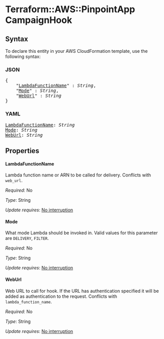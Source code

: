 # Terraform::AWS::PinpointApp CampaignHook

## Syntax

To declare this entity in your AWS CloudFormation template, use the following syntax:

### JSON

<pre>
{
    "<a href="#lambdafunctionname" title="LambdaFunctionName">LambdaFunctionName</a>" : <i>String</i>,
    "<a href="#mode" title="Mode">Mode</a>" : <i>String</i>,
    "<a href="#weburl" title="WebUrl">WebUrl</a>" : <i>String</i>
}
</pre>

### YAML

<pre>
<a href="#lambdafunctionname" title="LambdaFunctionName">LambdaFunctionName</a>: <i>String</i>
<a href="#mode" title="Mode">Mode</a>: <i>String</i>
<a href="#weburl" title="WebUrl">WebUrl</a>: <i>String</i>
</pre>

## Properties

#### LambdaFunctionName

Lambda function name or ARN to be called for delivery. Conflicts with `web_url`.

_Required_: No

_Type_: String

_Update requires_: [No interruption](https://docs.aws.amazon.com/AWSCloudFormation/latest/UserGuide/using-cfn-updating-stacks-update-behaviors.html#update-no-interrupt)

#### Mode

What mode Lambda should be invoked in. Valid values for this parameter are `DELIVERY`, `FILTER`.

_Required_: No

_Type_: String

_Update requires_: [No interruption](https://docs.aws.amazon.com/AWSCloudFormation/latest/UserGuide/using-cfn-updating-stacks-update-behaviors.html#update-no-interrupt)

#### WebUrl

Web URL to call for hook. If the URL has authentication specified it will be added as authentication to the request. Conflicts with `lambda_function_name`.

_Required_: No

_Type_: String

_Update requires_: [No interruption](https://docs.aws.amazon.com/AWSCloudFormation/latest/UserGuide/using-cfn-updating-stacks-update-behaviors.html#update-no-interrupt)

